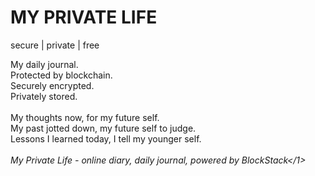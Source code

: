 # MY PRIVATE LIFE
secure | private | free

My daily journal.<br />
Protected by blockchain.<br />
Securely encrypted.<br />
Privately stored.<br />
<br />
My thoughts now, for my future self.<br />
My past jotted down, my future self to judge.<br />
Lessons I learned today, I tell my younger self.<br />
<br />
<i>My Private Life - online diary, daily journal, powered by BlockStack</1>
